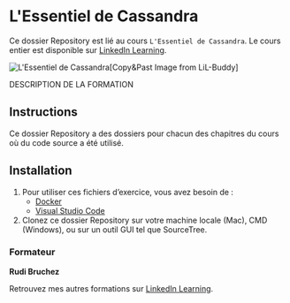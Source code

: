 # L'Essentiel de Cassandra

Ce dossier Repository est lié au cours `L'Essentiel de Cassandra`. Le cours entier est disponible sur [LinkedIn Learning][lil-course-url].

![L'Essentiel de Cassandra][lil-thumbnail-url][Copy&Past Image from LiL-Buddy] 

DESCRIPTION DE LA FORMATION

## Instructions

Ce dossier Repository a des dossiers pour chacun des chapitres du cours où du code source a été utilisé.

## Installation

1. Pour utiliser ces fichiers d’exercice, vous avez besoin de : 
   - [Docker](https://www.docker.com/products/docker-desktop/)
   - [Visual Studio Code](https://code.visualstudio.com/download)
2. Clonez ce dossier Repository sur votre machine locale (Mac), CMD (Windows), ou sur un outil GUI tel que SourceTree. 


### Formateur

**Rudi Bruchez** 

 Retrouvez mes autres formations sur [LinkedIn Learning](https://www.linkedin.com/learning/instructors/rudi-bruchez).

[0]: # (Replace these placeholder URLs with actual course URLs)
[lil-course-url]: https://www.linkedin.com/learning/building-a-graphql-project-with-react-js
[lil-thumbnail-url]: https://cdn.lynda.com/course/2875095/2875095-1615224395432-16x9.jpg
[lil-URL-trainer]: https://

[1]: # (End of FR-Instruction ###############################################################################################)

